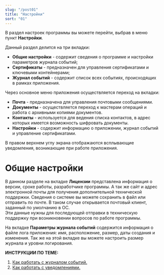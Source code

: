 ```yaml
---
slug: "/post01"
title: "Настройки"
sort: "01"
---
```


В раздел настроек программы вы можете перейти, выбрав в меню пункт **Настройки**.

Данный раздел делится на три вкладки:
- **Общие настройки** - содержит сведения о программе и настройки параметров журнала событий;
- **Сертификаты** - предназначен для управления сертификатами и ключевыми контейнерами;
- **Журнал событий** - содержит список всех событиях, происходящих в рамках приложения.
  
Через основное меню приложения осуществляется переход на вкладки:

- **Почта** - предназначена для управления почтовыми сообщениями.
- **Документы** - осуществляется переход к мастерам операций и работа с архивными копиями документов.
- **Контакты** - используется для ведения списка контактов, в адрес которых имеется возможность шифровать документы.
- **Настройки** - содержит информацию о приложении, журнал событий и управление сертификатами.

В правом верхнем углу экрана отображаются всплывающие уведомления, возникающие при работе приложения.

# Общие настройки

В данном разделе на вкладке **Лицензии** представлена информация о версии,  сроке работы, разработчике программы. 
А так же сайт и адрес электронной почты для получения дополнительной технической поддержки.
Сведения о системе вы можете сохранить в файл или отправить по почте. В таком случае открывается почтовый клиент, заданный по умолчанию в ОС.  
Эти данные нужны для последующей отправки в техническую поддержку при возникновении вопросов по работе программы.

На вкладке **Параметры журнала событий** содержится информация о файле лога приложения: имя, расположение, размер, даты создания и изменения.
Так же на этой вкладке вы можете настроить размер журнала и уровни логирования.  

**ИНСТРУКЦИИ ПО ТЕМЕ:**  
1. [Как работать с журналом событий.](https://docs.cryptoarm.ru/06-v3.2-Beta/007-cryptoarm/journal)  
2. [Как работать с уведомлениями.](https://docs.cryptoarm.ru/06-v3.2-Beta/007-cryptoarm/notifications)  